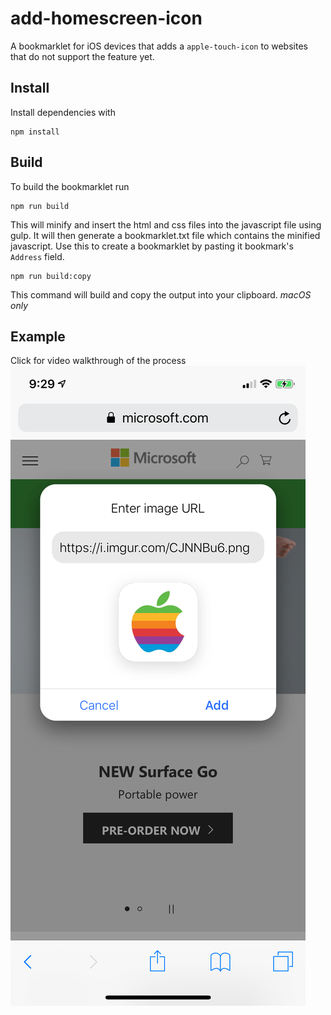 # add-homescreen-icon

A bookmarklet for iOS devices that adds a `apple-touch-icon` to websites that do not support the feature yet.

## Install

Install dependencies with

```
npm install
```

## Build

To build the bookmarklet run

```
npm run build
```

This will minify and insert the html and css files into the javascript file using gulp. It will then generate a bookmarklet.txt file which contains the minified javascript. Use this to create a bookmarklet by pasting it bookmark's `Address` field.

```
npm run build:copy
```

This command will build and copy the output into your clipboard. _macOS only_

## Example

Click for video walkthrough of the process
[![Video Example](ahi-0.png)](https://youtu.be/cxIMJ4O9wLM)
